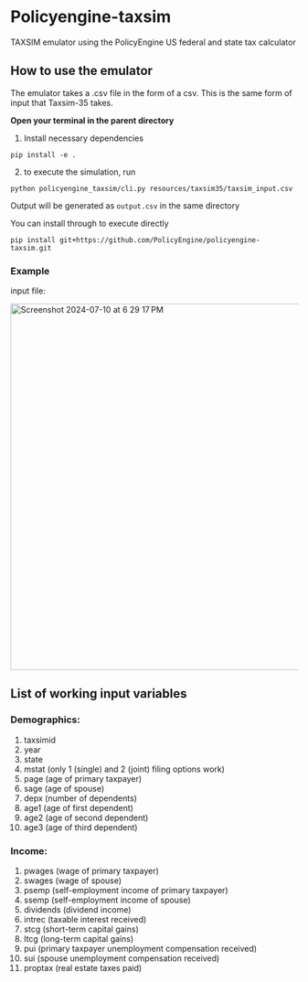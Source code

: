 # Policyengine-taxsim
TAXSIM emulator using the PolicyEngine US federal and state tax calculator

## How to use the emulator ##
The emulator takes a .csv file in the form of a csv. This is the same form of input that Taxsim-35 takes.

**Open your terminal in the parent directory**

1. Install necessary dependencies

`pip install -e .`

2. to execute the simulation, run 

`python policyengine_taxsim/cli.py resources/taxsim35/taxsim_input.csv `

Output will be generated as `output.csv` in the same directory


You can install through to execute directly

`pip install git+https://github.com/PolicyEngine/policyengine-taxsim.git`

### Example ##
input file:

<img width="641" alt="Screenshot 2024-07-10 at 6 29 17 PM" src="https://github.com/sgerson2/policyengine-taxsim/assets/113052102/db0ee3e4-9a54-42e7-a4fc-e46f07ab83f8">


## List of working input variables ##

### Demographics: ###
1. taxsimid 
2. year
3. state
4. mstat (only 1 (single) and 2 (joint) filing options work)
5. page (age of primary taxpayer)
6. sage (age of spouse)
7. depx (number of dependents)
8. age1 (age of first dependent)
9. age2 (age of second dependent)
10. age3 (age of third dependent)

### Income: ###
1. pwages (wage of primary taxpayer)
2. swages (wage of spouse)
3. psemp (self-employment income of primary taxpayer)
4. ssemp (self-employment income of spouse)
5. dividends (dividend income)
6. intrec (taxable interest received)
7. stcg (short-term capital gains)
8. ltcg (long-term capital gains)
9. pui (primary taxpayer unemployment compensation received)
10. sui (spouse unemployment compensation received)
11. proptax (real estate taxes paid)

